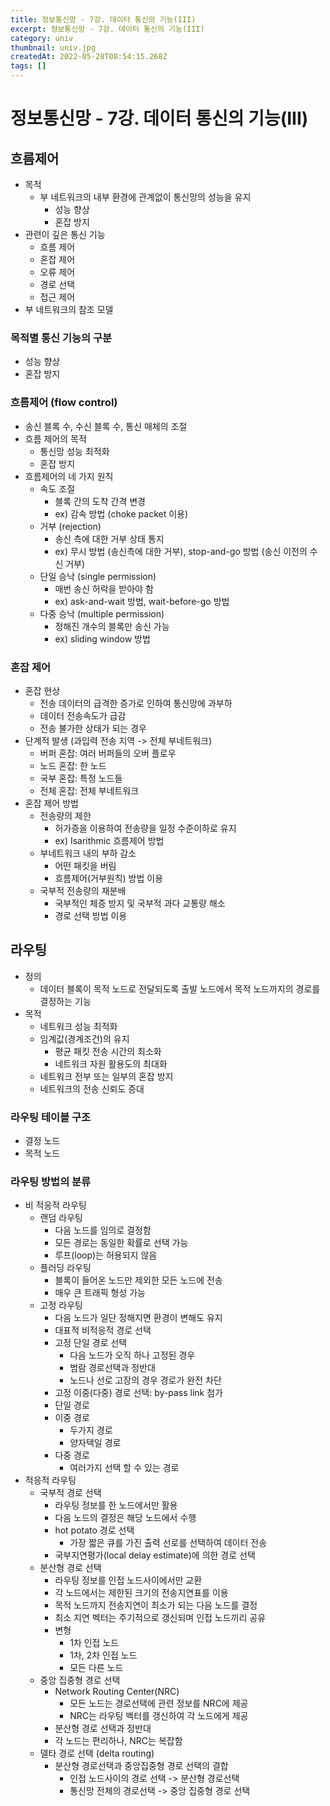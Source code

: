```yaml
---
title: 정보통신망 - 7강. 데이터 통신의 기능(III)
excerpt: 정보통신망 - 7강. 데이터 통신의 기능(III)
category: univ
thumbnail: univ.jpg
createdAt: 2022-05-28T08:54:15.268Z
tags: []
---
```

# 정보통신망 - 7강. 데이터 통신의 기능(III)

## 흐름제어
* 목적
	* 부 네트워크의 내부 환경에 관계없이 통신망의 성능을 유지
    	* 성능 향상
        * 혼잡 방지
* 관련이 깊은 통신 기능
	* 흐름 제어
    * 혼잡 제어
    * 오류 제어
    * 경로 선택
    * 접근 제어
* 부 네트워크의 참조 모델

### 목적별 통신 기능의 구분
* 성능 향상
* 혼잡 방지

### 흐름제어 (flow control)
* 송신 블록 수, 수신 블록 수, 통신 매체의 조절
* 흐름 제어의 목적
	* 통신망 성능 최적화
    * 혼잡 방지
* 흐름제어의 네 가지 원칙
	* 속도 조절
    	* 블록 간의 도착 간격 변경
        * ex) 감속 방법 (choke packet 이용)
	* 거부 (rejection)
    	* 송신 측에 대한 거부 상태 통지
        * ex) 무시 방법 (송신측에 대한 거부), stop-and-go 방법 (송신 이전의 수신 거부)
	* 단일 승낙 (single permission)
    	* 매번 송신 허락을 받아야 함
        * ex) ask-and-wait 방법, wait-before-go 방법
	* 다중 승낙 (multiple permission)
    	* 정해진 개수의 블록만 송신 가능
        * ex) sliding window 방법

### 혼잡 제어
* 혼잡 현상
	* 전송 데이터의 급격한 증가로 인하여 통신망에 과부하
    * 데이터 전송속도가 급감
    * 전송 불가한 상태가 되는 경우
* 단계적 발생 (과입력 전송 지역 -> 전체 부네트워크)
	* 버퍼 혼잡: 여러 버퍼들의 오버 플로우
    * 노드 혼잡: 한 노드
    * 국부 혼잡: 특정 노드들
    * 전체 혼잡: 전체 부네트워크
* 혼잡 제어 방법
	* 전송량의 제한
    	* 허가증을 이용하여 전송량을 일정 수준이하로 유지
        * ex) Isarithmic 흐름제어 방법
	* 부네트워크 내의 부하 감소
    	* 어떤 패킷을 버림
        * 흐름제어(거부원칙) 방법 이용
	* 국부적 전송량의 재분배
    	* 국부적인 체증 방지 및 국부적 과다 교통량 해소
        * 경로 선택 방법 이용

## 라우팅
* 정의
	* 데이터 블록이 목적 노드로 전달되도록 출발 노드에서 목적 노드까지의 경로를 결정하는 기능
* 목적
	* 네트워크 성능 최적화
    * 임계값(경계조건)의 유지
    	* 평균 패킷 전송 시간의 최소화
        * 네트워크 자원 활용도의 최대화
	* 네트워크 전부 또는 일부의 혼잡 방지
    * 네트워크의 전송 신뢰도 증대

### 라우팅 테이블 구조
* 결정 노드
* 목적 노드

### 라우팅 방법의 분류
* 비 적응적 라우팅
	* 랜덤 라우팅
    	* 다음 노드를 임의로 결정함
        * 모든 경로는 동일한 확률로 선택 가능
        * 루프(loop)는 허용되지 않음
    * 플러딩 라우팅
    	* 블록이 들어온 노드만 제외한 모든 노드에 전송
        * 매우 큰 트래픽 형성 가능
    * 고정 라우팅
    	* 다음 노드가 일단 정해지면 환경이 변해도 유지
        * 대표적 비적응적 경로 선택
        * 고정 단일 경로 선택
        	* 다음 노드가 오직 하나 고정된 경우
            * 범람 경로선택과 정반대
            * 노드나 선로 고장의 경우 경로가 완전 차단
		* 고정 이중(다중) 경로 선택: by-pass link 첨가
    	* 단일 경로
        * 이중 경로
        	* 두가지 경로
            * 양자택일 경로
        * 다중 경로
        	* 여러가지 선택 할 수 있는 경로
* 적응적 라우팅
	* 국부적 경로 선택
    	* 라우팅 정보를 한 노드에서만 활용
        * 다음 노드의 결정은 해당 노드에서 수행
		* hot potato 경로 선택
        	* 가장 짧은 큐를 가진 출력 선로를 선택하여 데이터 전송
		* 국부지연평가(local delay estimate)에 의한 경로 선택
	* 분산형 경로 선택
    	* 라우팅 정보를 인접 노드사이에서만 교환
        * 각 노드에서는 제한된 크기의 전송지연표를 이용
        * 목적 노드까지 전송지연이 최소가 되는 다음 노드를 결정
        * 최소 지연 벡터는 주기적으로 갱신되며 인접 노드끼리 공유
        * 변형
        	* 1차 인접 노드
            * 1차, 2차 인접 노드
            * 모든 다른 노드
	* 중앙 집중형 경로 선택
    	* Network Routing Center(NRC)
        	* 모든 노드는 경로선택에 관련 정보를 NRC에 제공
            * NRC는 라우팅 벡터를 갱신하여 각 노드에게 제공
		* 분산형 경로 선택과 정반대
        * 각 노드는 편리하나, NRC는 복잡함
	* 델타 경로 선택 (delta routing)
    	* 분산형 경로선택과 중앙집중형 경로 선택의 결합
        	* 인접 노드사이의 경로 선택 -> 분산형 경로선택
            * 통신망 전체의 경로선택 -> 중앙 집중형 경로 선택























